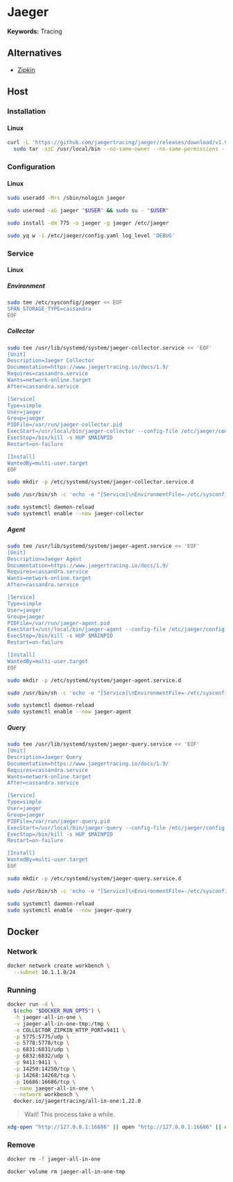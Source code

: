 # Jaeger

**Keywords:** Tracing

<!--
helm3 repo add jaegertracing https://jaegertracing.github.io/helm-charts
-->

## Alternatives

- [Zipkin](/zipkin.md)

## Host

### Installation

#### Linux

```sh
curl -L 'https://github.com/jaegertracing/jaeger/releases/download/v1.9.0/jaeger-1.9.0-linux-amd64.tar.gz' | \
  sudo tar -xzC /usr/local/bin --no-same-owner --no-same-permissions --strip-components 1
```

### Configuration

#### Linux

```sh
sudo useradd -Mrs /sbin/nologin jaeger
```

```sh
sudo usermod -aG jaeger "$USER" && sudo su - "$USER"
```

```sh
sudo install -dm 775 -o jaeger -g jaeger /etc/jaeger
```

```sh
sudo yq w -i /etc/jaeger/config.yaml log_level 'DEBUG'
```

### Service

#### Linux

##### Environment

```sh
sudo tee /etc/sysconfig/jaeger << EOF
SPAN_STORAGE_TYPE=cassandra
EOF
```

##### Collector

```sh
sudo tee /usr/lib/systemd/system/jaeger-collector.service << 'EOF'
[Unit]
Description=Jaeger Collector
Documentation=https://www.jaegertracing.io/docs/1.9/
Requires=cassandra.service
Wants=network-online.target
After=cassandra.service

[Service]
Type=simple
User=jaeger
Group=jaeger
PIDFile=/var/run/jaeger-collector.pid
ExecStart=/usr/local/bin/jaeger-collector --config-file /etc/jaeger/config.yaml
ExecStop=/bin/kill -s HUP $MAINPID
Restart=on-failure

[Install]
WantedBy=multi-user.target
EOF
```

```sh
sudo mkdir -p /etc/systemd/system/jaeger-collector.service.d
```

```sh
sudo /usr/bin/sh -c 'echo -e "[Service]\nEnvironmentFile=-/etc/sysconfig/jaeger" >> /etc/systemd/system/jaeger-collector.service.d/env-file.conf'
```

```sh
sudo systemctl daemon-reload
sudo systemctl enable --now jaeger-collector
```

##### Agent

```sh
sudo tee /usr/lib/systemd/system/jaeger-agent.service << 'EOF'
[Unit]
Description=Jaeger Agent
Documentation=https://www.jaegertracing.io/docs/1.9/
Requires=cassandra.service
Wants=network-online.target
After=cassandra.service

[Service]
Type=simple
User=jaeger
Group=jaeger
PIDFile=/var/run/jaeger-agent.pid
ExecStart=/usr/local/bin/jaeger-agent --config-file /etc/jaeger/config.yaml
ExecStop=/bin/kill -s HUP $MAINPID
Restart=on-failure

[Install]
WantedBy=multi-user.target
EOF
```

```sh
sudo mkdir -p /etc/systemd/system/jaeger-agent.service.d
```

```sh
sudo /usr/bin/sh -c 'echo -e "[Service]\nEnvironmentFile=-/etc/sysconfig/jaeger" >> /etc/systemd/system/jaeger-agent.service.d/env-file.conf'
```

```sh
sudo systemctl daemon-reload
sudo systemctl enable --now jaeger-agent
```

##### Query

```sh
sudo tee /usr/lib/systemd/system/jaeger-query.service << 'EOF'
[Unit]
Description=Jaeger Query
Documentation=https://www.jaegertracing.io/docs/1.9/
Requires=cassandra.service
Wants=network-online.target
After=cassandra.service

[Service]
Type=simple
User=jaeger
Group=jaeger
PIDFile=/var/run/jaeger-query.pid
ExecStart=/usr/local/bin/jaeger-query --config-file /etc/jaeger/config.yaml
ExecStop=/bin/kill -s HUP $MAINPID
Restart=on-failure

[Install]
WantedBy=multi-user.target
EOF
```

```sh
sudo mkdir -p /etc/systemd/system/jaeger-query.service.d
```

```sh
sudo /usr/bin/sh -c 'echo -e "[Service]\nEnvironmentFile=-/etc/sysconfig/jaeger" >> /etc/systemd/system/jaeger-query.service.d/env-file.conf'
```

```sh
sudo systemctl daemon-reload
sudo systemctl enable --now jaeger-query
```

## Docker

### Network

```sh
docker network create workbench \
  --subnet 10.1.1.0/24
```

### Running

```sh
docker run -d \
  $(echo "$DOCKER_RUN_OPTS") \
  -h jaeger-all-in-one \
  -v jaeger-all-in-one-tmp:/tmp \
  -e COLLECTOR_ZIPKIN_HTTP_PORT=9411 \
  -p 5775:5775/udp \
  -p 5778:5778/tcp \
  -p 6831:6831/udp \
  -p 6832:6832/udp \
  -p 9411:9411 \
  -p 14250:14250/tcp \
  -p 14268:14268/tcp \
  -p 16686:16686/tcp \
  --name jaeger-all-in-one \
  --network workbench \
  docker.io/jaegertracing/all-in-one:1.22.0
```

> Wait! This process take a while.

```sh
xdg-open "http://127.0.0.1:16686" || open "http://127.0.0.1:16686" || echo -e "[INFO]\thttp://127.0.0.1:16686"
```

### Remove

```sh
docker rm -f jaeger-all-in-one

docker volume rm jaeger-all-in-one-tmp
```

